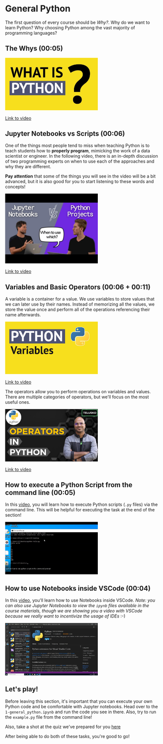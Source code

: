 # General Python

The first question of every course should be *Why?*. Why do we want to learn Python? Why choosing Python among the vast majority of programming languages?

## The Whys (00:05)

<img src="media/Y8Tko2YC5hAhd.jpg" alt="The Why's" width="300" height="auto">

[Link to video](https://www.youtube.com/watch?v=Y8Tko2YC5hA)

## Jupyter Notebooks vs Scripts (00:06)

One of the things most people tend to miss when teaching Python is to teach students how to **properly program**, mimicking the work of a data scientist or engineer. In the following video, there is an in-depth discussion of two programming experts on when to use each of the approaches and why they are different.


**Pay attention** that some of the things you will see in the video will be a bit advanced, but it is also good for you to start listening to these words and concepts!

<img src="media/JGnoTN1OnWYsd.jpg" alt="NotebooksVsScripts" width="300" height="auto">

[Link to video](https://www.youtube.com/watch?v=JGnoTN1OnWY)

## Variables and Basic Operators (00:06 + 00:11) 

A variable is a container for a value. We use variables to store values that we can later use by their names. Instead of memorizing all the values, we store the value once and perform all of the operations referencing their name afterwards.

<img src="media/cQT33yu9pY8hd.jpg" alt="Variables" width="300" height="auto">

[Link to video](https://www.youtube.com/watch?v=cQT33yu9pY8)

The operators allow you to perform operations on variables and values. There are multiple categories of operators, but we'll focus on the most useful ones.

<img src="media/v5MR5JnKcZIhd.jpg" alt="Basic operators" width="300" height="auto">

[Link to video](https://www.youtube.com/watch?v=v5MR5JnKcZI)

## How to execute a Python Script from the command line (00:05)

In this [video](https://www.youtube.com/watch?v=Shf5m_Uol9g&t=119s), you will learn how to execute Python scripts (`.py` files) via the command line. This will be helpful for executing the task at the end of the section!

<img src="media/commandline.jpg" alt="Python + Command Line" width="300" height="auto">

## How to use Notebooks inside VSCode (00:04)

In this [video](https://www.youtube.com/watch?v=h1sAzPojKMg), you'll learn how to use Notebooks inside VSCode. *Note: you can also use Jupyter Notebooks to view the `ipynb` files available in the course materials, though we are showing you a video with VSCode because we really want to incentivize the usage of IDEs* :-)

<img src="media/notebooks.jpg" alt="Python + Notebook in VSCode" width="300" height="auto">

## Let's play!

Before leaving this section, it's important that you can execute your own Python code and be comfortable with Jupyter notebooks.
Head over to the `1-general_python.ipynb` and run the code you see in there. Also, try to run the `example.py` file from the command line! 

Also, take a shot at the quiz we've prepared for you [here](https://forms.gle/L13J3jQk16gmypw16)

After being able to do both of these tasks, you're good to go!
